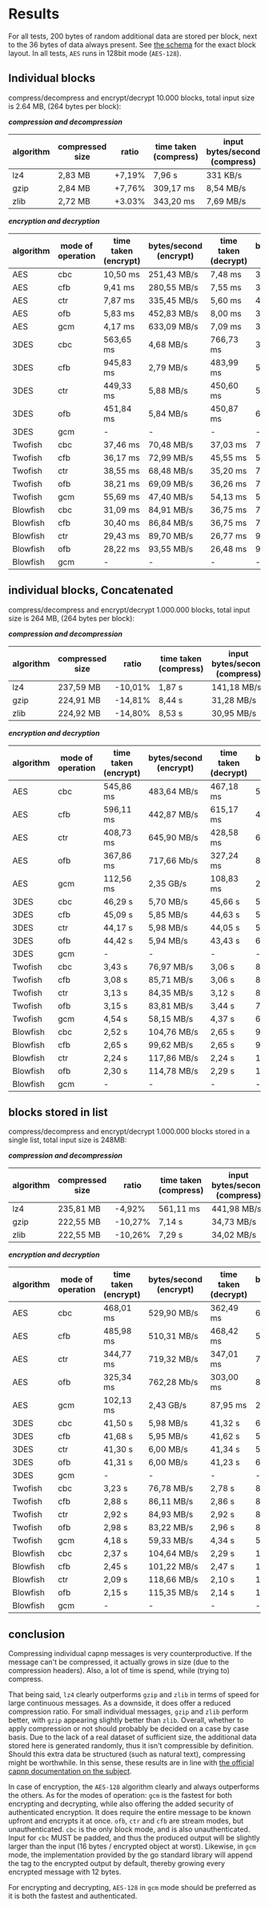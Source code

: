 # Results

For all tests, 200 bytes of random additional data are stored per block, next to the
36 bytes of data always present. See [the schema](capnp/tlog_schema.capnp) for the exact
block layout. In all tests, `AES` runs in 128bit mode (`AES-128`).

## Individual blocks

compress/decompress and encrypt/decrypt 10.000 blocks, total input size is 2.64 MB,
(264 bytes per block):

***compression and decompression***

| algorithm | compressed size | ratio | time taken (compress) | input bytes/second (compress) | time taken (decompress) | input bytes/second (decompress) |
| --- | --- | --- | --- | --- | --- | --- |
| lz4  | 2,83 MB | +7,19% | 7,96 s | 331 KB/s | 21,24 s | 133 KB/s |
| gzip | 2,84 MB | +7,76% | 309,17 ms | 8,54 MB/s | 60,05 ms | 47,29 MB/s |
| zlib | 2,72 MB | +3.03% | 343,20 ms | 7,69 MB/s | 64,70 ms | 42,04 MB/s |

***encryption and decryption***

| algorithm | mode of operation | time taken (encrypt) | bytes/second (encrypt) | time taken (decrypt) | bytes/second (decrypt) |
| --- | --- | --- | --- | --- | --- |
| AES | cbc | 10,50 ms | 251,43 MB/s | 7,48 ms | 363,64 MB/s |
| AES | cfb | 9,41 ms | 280,55 MB/s | 7,55 ms | 349,67 MB/s |
| AES | ctr | 7,87 ms | 335,45 MB/s | 5,60 ms | 471,43 MB/s |
| AES | ofb | 5,83 ms | 452,83 MB/s | 8,00 ms | 330,00 MB/s |
| AES | gcm | 4,17 ms | 633,09 MB/s | 7,09 ms | 394,92 MB/s |
| 3DES | cbc | 563,65 ms | 4,68 MB/s | 766,73 ms | 3,55 MB/s |
| 3DES | cfb | 945,83 ms | 2,79 MB/s | 483,99 ms | 5,56 MB/s |
| 3DES | ctr | 449,33 ms | 5,88 MB/s | 450,60 ms | 5,86 MB/s |
| 3DES | ofb | 451,84 ms | 5,84 MB/s | 450,87 ms | 6,21 MB/s|
| 3DES | gcm | - | - | - | - |
| Twofish | cbc | 37,46 ms | 70,48 MB/s | 37,03 ms | 73,45 MB/s |
| Twofish | cfb | 36,17 ms | 72,99 MB/s | 45,55 ms | 57,96 Mb/s |
| Twofish | ctr | 38,55 ms | 68,48 MB/s | 35,20 ms | 75,00 MB/s |
| Twofish | ofb | 38,21 ms | 69,09 MB/s | 36,26 ms | 72,80 MB/s |
| Twofish | gcm | 55,69 ms | 47,40 MB/s | 54,13 ms | 51,73 MB/s |
| Blowfish | cbc | 31,09 ms | 84,91 MB/s | 36,75 ms | 74,01 MB/s |
| Blowfish | cfb | 30,40 ms | 86,84 MB/s | 36,75 ms | 71,84 MB/s |
| Blowfish | ctr | 29,43 ms | 89,70 MB/s | 26,77 ms | 98,62 MB/s |
| Blowfish | ofb | 28,22 ms | 93,55 MB/s | 26,48 ms | 99,70 MB/s|
| Blowfish | gcm | - | - | - | - |

## individual blocks, Concatenated

compress/decompress and encrypt/decrypt 1.000.000 blocks, total input size is 264 MB,
(264 bytes per block):

***compression and decompression***

| algorithm | compressed size | ratio | time taken (compress) | input bytes/second (compress) | time taken (decompress) | input bytes/second (decompress) |
| --- | --- | --- | --- | --- | --- | --- |
| lz4  | 237,59 MB | -10,01% | 1,87 s | 141,18 MB/s | 488,81 ms | 486,05 MB/s |
| gzip | 224,91 MB | -14,81% | 8,44 s | 31,28 MB/s | 3,29 s | 68,36 MB/s |
| zlib | 224,92 MB | -14,80% | 8,53 s | 30,95 MB/s | 3,33 s | 67,54 MB/s |

***encryption and decryption***

| algorithm | mode of operation | time taken (encrypt) | bytes/second (encrypt) | time taken (decrypt) | bytes/second (decrypt) |
| --- | --- | --- | --- | --- | --- |
| AES | cbc | 545,86 ms | 483,64 MB/s | 467,18 ms | 565,09 MB/s |
| AES | cfb | 596,11 ms | 442,87 MB/s | 615,17 ms | 429,15 MB/s |
| AES | ctr | 408,73 ms | 645,90 MB/s | 428,58 ms | 615,17 MB/s |
| AES | ofb | 367,86 ms | 717,66 Mb/s | 327,24 ms | 806,75 MB/s |
| AES | gcm | 112,56 ms | 2,35 GB/s | 108,83 ms | 2,43 GB/s |
| 3DES | cbc | 46,29 s | 5,70 MB/s | 45,66 s | 5,78 MB/s |
| 3DES | cfb | 45,09 s | 5,85 MB/s | 44,63 s | 5,92 MB/s |
| 3DES | ctr | 44,17 s | 5,98 MB/s | 44,05 s | 5,99 MB/s |
| 3DES | ofb | 44,42 s | 5,94 MB/s | 43,43 s | 6,09 MB/s |
| 3DES | gcm | - | - | - | - |
| Twofish | cbc | 3,43 s | 76,97 MB/s | 3,06 s | 86,27 MB/s |
| Twofish | cfb | 3,08 s | 85,71 MB/s | 3,06 s | 86,27 MB/s |
| Twofish | ctr | 3,13 s | 84,35 MB/s | 3,12 s | 84,62 MB/s |
| Twofish | ofb | 3,15 s | 83,81 MB/s | 3,44 s | 76,74 MB/s |
| Twofish | gcm | 4,54 s | 58,15 MB/s | 4,37 s | 60,41 Mb/s |
| Blowfish | cbc | 2,52 s | 104,76 MB/s | 2,65 s | 99,62 MB/s |
| Blowfish | cfb | 2,65 s | 99,62 MB/s | 2,65 s | 99,62 MB/s |
| Blowfish | ctr | 2,24 s | 117,86 MB/s | 2,24 s | 117,86 MB/s |
| Blowfish | ofb | 2,30 s | 114,78 MB/s | 2,29 s | 115,28 MB/s |
| Blowfish | gcm | - | - | - | - |

## blocks stored in list

compress/decompress and encrypt/decrypt 1.000.000 blocks stored in a single list,
total input size is 248MB:

***compression and decompression***

| algorithm | compressed size | ratio | time taken (compress) | input bytes/second (compress) | time taken (decompress) | input bytes/second (decompress) |
| --- | --- | --- | --- | --- | --- | --- |
| lz4  | 235,81 MB | -4,92% | 561,11 ms | 441,98 MB/s | 412,28 ms | 571,96 MB/s |
| gzip | 222,55 MB | -10,27% | 7,14 s | 34,73 MB/s | 557,92 ms | 398,89 MB/s |
| zlib | 222,55 MB | -10,26% | 7,29 s | 34,02 MB/s | 661,62 ms | 336,37 MB/s |

***encryption and decryption***

| algorithm | mode of operation | time taken (encrypt) | bytes/second (encrypt) | time taken (decrypt) | bytes/second (decrypt) |
| --- | --- | --- | --- | --- | --- |
| AES | cbc | 468,01 ms | 529,90 MB/s | 362,49 ms | 684,16 MB/s |
| AES | cfb | 485,98 ms | 510,31 MB/s | 468,42 ms | 529,44 MB/s |
| AES | ctr | 344,77 ms | 719,32 MB/s | 347,01 ms | 714,68 MB/s |
| AES | ofb | 325,34 ms | 762,28 Mb/s | 303,00 ms | 818,48 MB/s |
| AES | gcm | 102,13 ms | 2,43 GB/s | 87,95 ms | 2,82 GB/s |
| 3DES | cbc | 41,50 s | 5,98 MB/s | 41,32 s | 6,00 MB/s |
| 3DES | cfb | 41,68 s | 5,95 MB/s | 41,62 s | 5,96 MB/s |
| 3DES | ctr | 41,30 s | 6,00 MB/s | 41,34 s | 5,99 MB/s |
| 3DES | ofb | 41,31 s | 6,00 MB/s | 41,23 s | 6,02 MB/s |
| 3DES | gcm | - | - | - | - |
| Twofish | cbc | 3,23 s | 76,78 MB/s | 2,78 s | 89,21 MB/s |
| Twofish | cfb | 2,88 s | 86,11 MB/s | 2,86 s | 86,71 MB/s |
| Twofish | ctr | 2,92 s | 84,93 MB/s | 2,92 s | 84,93 MB/s |
| Twofish | ofb | 2,98 s | 83,22 MB/s | 2,96 s | 83,78 MB/s |
| Twofish | gcm | 4,18 s | 59,33 MB/s | 4,34 s | 57,14 MB/s |
| Blowfish | cbc | 2,37 s | 104,64 MB/s | 2,29 s | 108,30 MB/s |
| Blowfish | cfb | 2,45 s | 101,22 MB/s | 2,47 s | 100,40 MB/s |
| Blowfish | ctr | 2,09 s | 118,66 MB/s | 2,10 s | 118,10 MB/s |
| Blowfish | ofb | 2,15 s | 115,35 MB/s | 2,14 s | 115,89 MB/s |
| Blowfish | gcm | - | - | - | - |

## conclusion

Compressing individual capnp messages is very counterproductive. If the message can't
be compressed, it actually grows in size (due to the compression headers). Also,
a lot of time is spend, while (trying to) compress.

That being said, `lz4` clearly outperforms `gzip` and `zlib` in terms of speed for large
continuous messages. As a downside, it does offer a reduced compression ratio. For small
individual messages, `gzip` and `zlib` perform better, with `gzip` appearing slightly better
than `zlib`. Overall, whether to apply compression or not should probably be decided on a case by case basis.
Due to the lack of a real dataset of sufficient size, the additional data stored here
is generated randomly, thus it isn't compressible by definition. Should this extra data be
structured (such as natural text), compressing might be worthwhile. In this sense,
these results are in line with [the official capnp documentation on the subject](https://capnproto.org/encoding.html#compression).


In case of encryption, the `AES-128` algorithm clearly and always outperforms the others.
As for the modes of operation: `gcm` is the fastest for both encrypting and decrypting,
while also offering the added security of authenticated encryption. It does require
the entire message to be known upfront and encrypts it at once. `ofb`, `ctr` and `cfb`
are stream modes, but unauthenticated. `cbc` is the only block mode, and is also
unauthenticated. Input for `cbc` MUST be padded, and thus the produced output will be
slightly larger than the input (16 bytes / encrypted object at worst). Likewise, in `gcm`
mode, the implementation provided by the go standard library will append the tag to the
encrypted output by default, thereby growing every encrypted message with 12 bytes.

For encrypting and decrypting, `AES-128` in `gcm` mode should be preferred as it is both the
fastest and authenticated.
